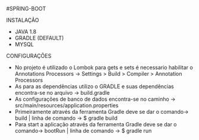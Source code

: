 #SPRING-BOOT

INSTALAÇÃO

- JAVA 1.8
- GRADLE (DEFAULT)
- MYSQL

CONFIGURAÇÕES

- No projeto é utilizado o Lombok para gets e sets é necessario habilitar o Annotations Processors -> Settings > Build > Compiler > Annotation Processors
- As para as dependências utilizo o GRADLE e suas dependências encontra-se no arquivo -> build.gradle
- As configurações de banco de dados encontra-se no caminho -> src/main/resources/application.properties
- Primeiramente através da ferramenta Gradle  deve se dar o comando-> build | linha de comando -> $ gradle build
- Para start a aplicação através da ferramenta Gradle  deve se dar o comando-> bootRun | linha de comando -> $ gradle run
